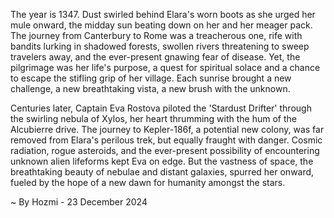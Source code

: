 
The year is 1347.  Dust swirled behind Elara's worn boots as she urged her mule onward, the midday sun beating down on her and her meager pack.  The journey from Canterbury to Rome was a treacherous one, rife with bandits lurking in shadowed forests, swollen rivers threatening to sweep travelers away, and the ever-present gnawing fear of disease.  Yet, the pilgrimage was her life's purpose, a quest for spiritual solace and a chance to escape the stifling grip of her village.  Each sunrise brought a new challenge, a new breathtaking vista, a new brush with the unknown.

Centuries later, Captain Eva Rostova piloted the 'Stardust Drifter' through the swirling nebula of Xylos, her heart thrumming with the hum of the Alcubierre drive.  The journey to Kepler-186f, a potential new colony, was far removed from Elara's perilous trek, but equally fraught with danger.  Cosmic radiation, rogue asteroids, and the ever-present possibility of encountering unknown alien lifeforms kept Eva on edge.  But the vastness of space, the breathtaking beauty of nebulae and distant galaxies, spurred her onward, fueled by the hope of a new dawn for humanity amongst the stars.

~ By Hozmi - 23 December 2024
